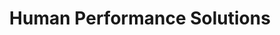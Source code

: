 ---
title: "Human Performance Solutions"
type: "thumb"
weight: 4
draft: false
url_sml: "/images/design/HPS_design.jpg"
url_lge: "/images/design/HPS_design_lrg.jpg"
---
